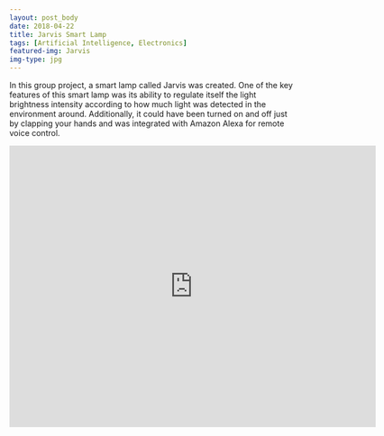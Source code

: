 ```yaml
---
layout: post_body
date: 2018-04-22
title: Jarvis Smart Lamp
tags: [Artificial Intelligence, Electronics]
featured-img: Jarvis
img-type: jpg
---
```


In this group project, a smart lamp called Jarvis was created. One of the key features of this smart lamp was its ability to regulate itself the light brightness intensity according to how much light was detected in the environment around. Additionally, it could have been turned on and off just by clapping your hands and was integrated with Amazon Alexa for remote voice control.

<div class="wrapper" style="text-align:center">
  <iframe
    class="vidio"
    width="650"
    height="500"
    src="https://www.youtube.com/embed/xfBAF--a3vA?rel=0"
    frameborder="0"
    allowfullscreen
  >
  </iframe>
</div>
